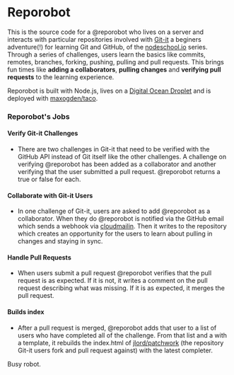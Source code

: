 # Reporobot


This is the source code for a @reporobot who lives on a server and interacts with particular repositories involved with [Git-it](http://www.github.com/jlord/git-it) a beginers adventure(!) for learning Git and GitHub, of the [nodeschool.io](http://www.nodeschool.io) series. Through a series of challenges, users learn the basics like commits, remotes, branches, forking, pushing, pulling and pull requests. This brings fun times like **adding a collaborators**, **pulling changes** and **verifying pull requests** to the learning experience.

Reporobot is built with Node.js, lives on a [Digital Ocean Droplet](https://www.digitalocean.com/community/articles/how-to-create-your-first-digitalocean-droplet-virtual-server) and is deployed with [maxogden/taco](http://www.github.com/maxogden/taco).

### Reporobot's Jobs

#### Verify Git-it Challenges
- There are two challenges in Git-it that need to be verified with the GitHub API instead of Git itself like the other challenges. A challenge on verifying @reporobot has been added as a collaborator and another verifying that the user submitted a pull request. @reporobot returns a true or false for each.

#### Collaborate with Git-it Users
- In one challenge of Git-it, users are asked to add @reporobot as a collaborator. When they do @reporobot is notified via the GitHub email which sends a webhook via [cloudmailin](www.cloudmailin.com). Then it writes to the repository which creates an opportunity for the users to learn about pulling in changes and staying in sync.

#### Handle Pull Requests
- When users submit a pull request @reporobot verifies that the pull request is as expected. If it is not, it writes a comment on the pull request describing what was missing. If it is as expected, it merges the pull request.

#### Builds index
- After a pull request is merged, @reporobot adds that user to a list of users who have completed all of the challenge. From that list and a with a template, it rebuilds the index.html of [jlord/patchwork](http://www.github.com/jlord/patchwork) (the repository Git-it users fork and pull request against) with the latest completer.

Busy robot.